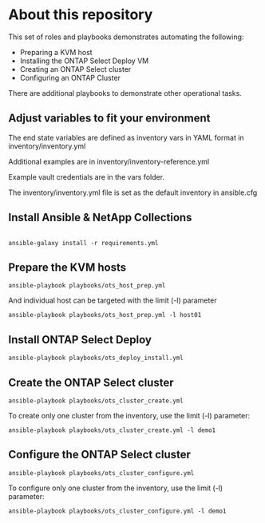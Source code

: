 # About this repository

This set of roles and playbooks demonstrates automating the following:
  - Preparing a KVM host
  - Installing the ONTAP Select Deploy VM
  - Creating an ONTAP Select cluster
  - Configuring an ONTAP Cluster

There are additional playbooks to demonstrate other operational tasks.

## Adjust variables to fit your environment

The end state variables are defined as inventory vars in YAML format in inventory/inventory.yml

Additional examples are in inventory/inventory-reference.yml

Example vault credentials are in the vars folder.

The inventory/inventory.yml file is set as the default inventory in ansible.cfg

## Install Ansible & NetApp Collections

```shell

ansible-galaxy install -r requirements.yml
```

## Prepare the KVM hosts

```shell
ansible-playbook playbooks/ots_host_prep.yml
```
And individual host can be targeted with the limit (-l) parameter

```shell
ansible-playbook playbooks/ots_host_prep.yml -l host01
```

## Install ONTAP Select Deploy

```shell
ansible-playbook playbooks/ots_deploy_install.yml 
```

## Create the ONTAP Select cluster

```shell
ansible-playbook playbooks/ots_cluster_create.yml 
```

To create only one cluster from the inventory, use the limit (-l) parameter:
```shell
ansible-playbook playbooks/ots_cluster_create.yml -l demo1
```

## Configure the ONTAP Select cluster

```shell
ansible-playbook playbooks/ots_cluster_configure.yml 
```
To configure only one cluster from the inventory, use the limit (-l) parameter:
```shell
ansible-playbook playbooks/ots_cluster_configure.yml -l demo1
```